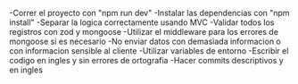 -Correr el proyecto con "npm run dev"
-Instalar las dependencias con "npm install" 
-Separar la logica correctamente usando MVC 
-Validar todos los registros con zod y mongoose
-Utilizar el middleware para los errores de mongoose si es necesario
-No enviar datos con demasiada informacion o con informacion sensible al cliente
-Utilizar variables de entorno
-Escribir el codigo en ingles y sin errores de ortografia
-Hacer commits descriptivos y en ingles
